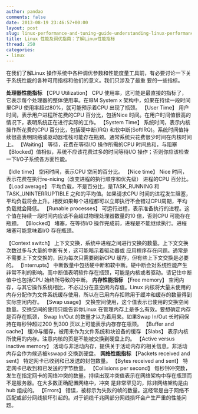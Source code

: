 ```yaml
---
author: pandao
comments: false
date: 2013-08-19 23:46:57+00:00
layout: post
slug: linux-performance-and-tuning-guide-understanding-linux-performance-indicators
title: Linux 性能及调优指南：了解Linux性能指标
thread: 250
categories:
- linux
---
```


在我们了解Linux 操作系统中各种调优参数和性能度量工具前，有必要讨论一下关于系统性能的各种可用指标和他们的意义。我们只涉及了最重
要的一些指标。

**处理器性能指标**
【CPU Utilization】
CPU 使用率，这可能是最直接的指标了，它表示每个处理器的整体使用率。在IBM System x 架构中，如果在持续一段时间里CPU 使用率超过80%，就可能预示着CPU 出现了瓶颈。
【User Time】
用户时间，表示用户进程所花费的CPU 百分比，包括Nice 时间。在用户时间值很高的情况下，表明系统正在进行实际的工作。
【System Time】
系统时间，表示内核操作所花费的CPU 百分比，包括硬中断(IRQ) 和软中断(SoftIRQ)。系统时间值持续很高表明网络或驱动器堆栈可能存在瓶颈。通常系统只花费很少时间在内核时间上。
【Waiting】
等待，花费在等待I/O 操作所需的CPU 时间总和，与阻塞【Blocked】值相似，系统不应该花费过多的时间等待I/O 操作；否则你应该检查一下I/O子系统各方面性能。

【Idle time】
空闲时间，表示CPU 空闲的百分比。
【Nice time】
Nice 时间，表示花费在执行re-nicing（改变进程的执行顺序和优先级）
进程的CPU 百分比。
【Load average】
平均负载，不是百分比，是TASK_RUNNING 和TASK_UNINTERRUPTIBLE 之和的平均值。如果请求CPU 时间的进程发生阻塞，平均负载将会上升。相反如果每个进程都可以立即执行不会错过CPU周期，平均负载就会降低。
【Runable processes】
可运行进程，表示准备执行的进程。这个值在持续一段时间内应该不会超过物理处理器数量的10 倍，否则CPU 可能存在瓶颈。
【Blocked】
堵塞，在等待I/O 操作完成前，进程是不能继续执行。进程堵塞可能意味着I/O 存在瓶颈。

【Context switch】
上下文交换，系统中进程之间进行交换的数量。上下文交换次数过多与大量的中断有关，这可能暗示着驱动器或
应用程序存在问题。通常是不需要上下文交换的，因为每次只需要刷新CPU 缓存，但有些上下文交换是必要的。
【Interrupts】
中断数量中包括硬中断和软中断。硬中断会对系统性能产生非常不利的影响。高中断值表明软件存在瓶颈，可能是内核或者驱动。请记住中断值中也包括CPU 始终所导致的中断。
**内存性能指标**
【Free memory】
空闲内存，与其它操作系统相比，不必过分在意空闲内存值。Linux 内核将大量未使用的内存分配作为文件系统缓存使用，所以在已用内存扣除用于缓冲和缓存的数量得到实际空闲内存。
【Swap usage】
交换空间使用，这个值表示已使用的交换空间数量。交换空间的使用只能告诉你Linux 在管理内存上是多么有效。要想确定内存是否存在瓶颈，
Swap In/Out 的数量才以为着用来。如果Swap In/Out 长时间保持在每秒钟超过200 到300 页以上可能表示内存存在瓶颈。
【Buffer and cache】
缓冲与缓存，被用来作为文件系统和块设备的缓存
【Slabs】
表示内核所使用的内存。注意内核的页是不能被交换到硬盘上的。
【Active versus inactive memory】
活动与非活动内存，提供关于活动内存的相关信息。非活动内存会作为候选被kswapd 交换到硬盘。
**网络性能指标**
【Packets received and sent】
特定网卡已收到和已发送的封包数量。
【Bytes received and sent】
特定网卡已收到和已发送的字节数量。
【Collisions per second】
每秒钟冲突数，发生在指定网卡的网络冲突的数量。持续出现冲突值表示在网络架构中存在瓶颈而不是服务器。在大多数正确配置网络中，冲突
是非常罕见的，除非网络架构是由hub 组成的。
【Errors】
错误，被标示为失败的帧的数量。这经常是由于网络不匹配或部分网线损坏引起的。对于铜缆千兆网部分网线损坏会产生严重的性能问题。
